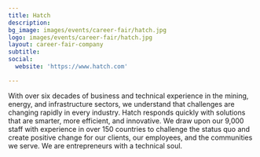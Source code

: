 ```yaml
---
title: Hatch
description: 
bg_image: images/events/career-fair/hatch.jpg
logo: images/events/career-fair/hatch.jpg
layout: career-fair-company
subtitle: 
social:
  website: 'https://www.hatch.com'

---
```

With over six decades of business and technical experience in the mining, energy, and infrastructure sectors, we understand that challenges are changing rapidly in every industry. Hatch responds quickly with solutions that are smarter, more efficient, and innovative. We draw upon our 9,000 staff with experience in over 150 countries to challenge the status quo and create positive change for our clients, our employees, and the communities we serve. We are entrepreneurs with a technical soul.  